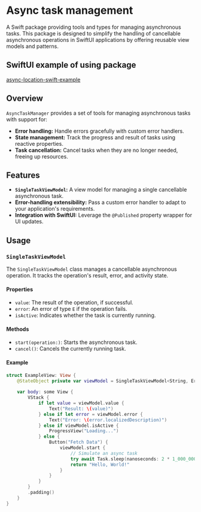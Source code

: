 # Async task management

A Swift package providing tools and types for managing asynchronous tasks. This package is designed to simplify the handling of cancellable asynchronous operations in SwiftUI applications by offering reusable view models and patterns.

## SwiftUI example of using package
[async-location-swift-example](https://github.com/The-Igor/async-location-swift-example)

## Overview

`AsyncTaskManager` provides a set of tools for managing asynchronous tasks with support for:
- **Error handling:** Handle errors gracefully with custom error handlers.
- **State management:** Track the progress and result of tasks using reactive properties.
- **Task cancellation:** Cancel tasks when they are no longer needed, freeing up resources.

## Features

- **`SingleTaskViewModel`:** A view model for managing a single cancellable asynchronous task.
- **Error-handling extensibility:** Pass a custom error handler to adapt to your application's requirements.
- **Integration with SwiftUI:** Leverage the `@Published` property wrapper for UI updates.

## Usage

### `SingleTaskViewModel`

The `SingleTaskViewModel` class manages a cancellable asynchronous operation. It tracks the operation's result, error, and activity state.

#### Properties

- `value`: The result of the operation, if successful.
- `error`: An error of type `E` if the operation fails.
- `isActive`: Indicates whether the task is currently running.

#### Methods

- `start(operation:)`: Starts the asynchronous task.
- `cancel()`: Cancels the currently running task.

#### Example

```swift
struct ExampleView: View {
    @StateObject private var viewModel = SingleTaskViewModel<String, Error>()
    
    var body: some View {
        VStack {
            if let value = viewModel.value {
                Text("Result: \(value)")
            } else if let error = viewModel.error {
                Text("Error: \(error.localizedDescription)")
            } else if viewModel.isActive {
                ProgressView("Loading...")
            } else {
                Button("Fetch Data") {
                    viewModel.start {
                        // Simulate an async task
                        try await Task.sleep(nanoseconds: 2 * 1_000_000_000)
                        return "Hello, World!"
                    }
                }
            }
        }
        .padding()
    }
}
``` 
